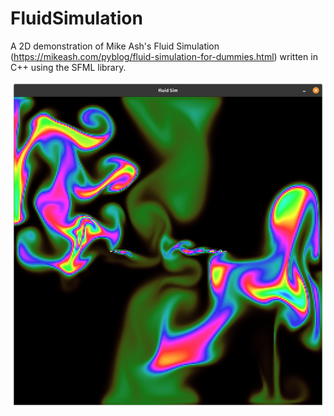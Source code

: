 # FluidSimulation
A 2D demonstration of Mike Ash's Fluid Simulation (https://mikeash.com/pyblog/fluid-simulation-for-dummies.html) written in C++ using the SFML library.

![A demonstration of the program](example.png)

